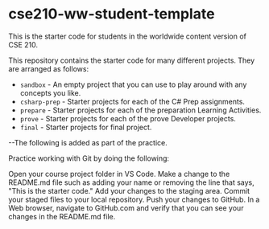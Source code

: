 # cse210-ww-student-template
This is the starter code for students in the worldwide content version of CSE 210.

This repository contains the starter code for many different projects. They are arranged as follows:

* `sandbox` - An empty project that you can use to play around with any concepts you like.
* `csharp-prep` - Starter projects for each of the C# Prep assignments.
* `prepare` - Starter projects for each of the preparation Learning Activities.
* `prove` - Starter projects for each of the prove Developer projects.
* `final` - Starter projects for final project.


--The following is added as part of the practice.

Practice working with Git by doing the following:

Open your course project folder in VS Code.
Make a change to the README.md file such as adding your name or removing the line that says, "This is the starter code."
Add your changes to the staging area.
Commit your staged files to your local repository.
Push your changes to GitHub.
In a Web browser, navigate to GitHub.com and verify that you can see your changes in the README.md file.